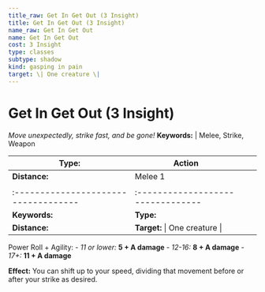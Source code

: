 ```yaml
---
title_raw: Get In Get Out (3 Insight)
title: Get In Get Out (3 Insight)
name_raw: Get In Get Out
name: Get In Get Out
cost: 3 Insight
type: classes
subtype: shadow
kind: gasping in pain
target: \| One creature \|
---
```


# Get In Get Out (3 Insight)

*Move unexpectedly, strike fast, and be gone!* **Keywords:** | Melee, Strike, Weapon

| **Type:**                            | Action                            |     |     |
| ------------------------------------ | --------------------------------- | --- | --- |
| **Distance:**                        | Melee 1                           |     |     |
|                                      |                                   |     |     |
| :----------------------------------- | :-------------------------------- |     |     |
| **Keywords:**                        | **Type:**                         |     |     |
| **Distance:**                        | **Target:** \| One creature \|    |     |     |

Power Roll + Agility: - *11 or lower:* **5 + A damage** - *12-16:* **8 + A damage** - *17+:* **11 + A damage**

**Effect:** You can shift up to your speed, dividing that movement before or after your strike as desired.
